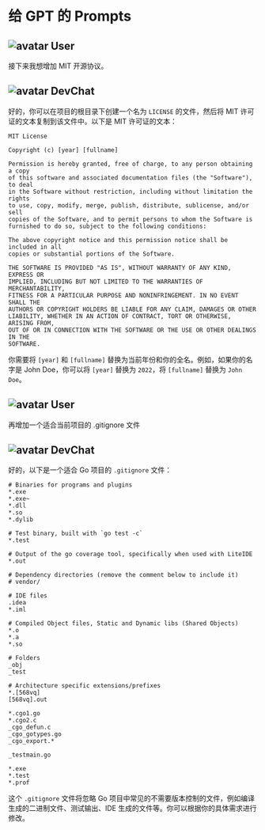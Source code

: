 # 给 GPT 的 Prompts

## ![avatar](../../assets/icons/avatar_spaceman.png) **User**

接下来我想增加 MIT 开源协议。

## ![avatar](../../assets/icons/avatar_devchat.svg) **DevChat**

好的，你可以在项目的根目录下创建一个名为 `LICENSE` 的文件，然后将 MIT 许可证的文本复制到该文件中。以下是 MIT 许可证的文本：

```license
MIT License

Copyright (c) [year] [fullname]

Permission is hereby granted, free of charge, to any person obtaining a copy
of this software and associated documentation files (the "Software"), to deal
in the Software without restriction, including without limitation the rights
to use, copy, modify, merge, publish, distribute, sublicense, and/or sell
copies of the Software, and to permit persons to whom the Software is
furnished to do so, subject to the following conditions:

The above copyright notice and this permission notice shall be included in all
copies or substantial portions of the Software.

THE SOFTWARE IS PROVIDED "AS IS", WITHOUT WARRANTY OF ANY KIND, EXPRESS OR
IMPLIED, INCLUDING BUT NOT LIMITED TO THE WARRANTIES OF MERCHANTABILITY,
FITNESS FOR A PARTICULAR PURPOSE AND NONINFRINGEMENT. IN NO EVENT SHALL THE
AUTHORS OR COPYRIGHT HOLDERS BE LIABLE FOR ANY CLAIM, DAMAGES OR OTHER
LIABILITY, WHETHER IN AN ACTION OF CONTRACT, TORT OR OTHERWISE, ARISING FROM,
OUT OF OR IN CONNECTION WITH THE SOFTWARE OR THE USE OR OTHER DEALINGS IN THE
SOFTWARE.
```

你需要将 `[year]` 和 `[fullname]` 替换为当前年份和你的全名。例如，如果你的名字是 John Doe，你可以将 `[year]` 替换为 `2022`，将 `[fullname]` 替换为 `John Doe`。

## ![avatar](../../assets/icons/avatar_spaceman.png) **User**

再增加一个适合当前项目的 .gitignore 文件

## ![avatar](../../assets/icons/avatar_devchat.svg) **DevChat**

好的，以下是一个适合 Go 项目的 `.gitignore` 文件：

```gitignore
# Binaries for programs and plugins
*.exe
*.exe~
*.dll
*.so
*.dylib

# Test binary, built with `go test -c`
*.test

# Output of the go coverage tool, specifically when used with LiteIDE
*.out

# Dependency directories (remove the comment below to include it)
# vendor/

# IDE files
.idea
*.iml

# Compiled Object files, Static and Dynamic libs (Shared Objects)
*.o
*.a
*.so

# Folders
_obj
_test

# Architecture specific extensions/prefixes
*.[568vq]
[568vq].out

*.cgo1.go
*.cgo2.c
_cgo_defun.c
_cgo_gotypes.go
_cgo_export.*

_testmain.go

*.exe
*.test
*.prof
```

这个 `.gitignore` 文件将忽略 Go 项目中常见的不需要版本控制的文件，例如编译生成的二进制文件、测试输出、IDE 生成的文件等。你可以根据你的具体需求进行修改。
